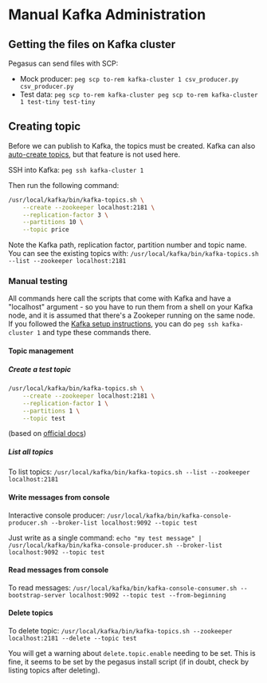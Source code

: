 # Manual Kafka Administration
## Getting the files on Kafka cluster
Pegasus can send files with SCP: 
* Mock producer: `peg scp to-rem kafka-cluster 1 csv_producer.py csv_producer.py`
* Test data: `peg scp to-rem kafka-cluster peg scp to-rem kafka-cluster 1 test-tiny test-tiny`

## Creating topic
Before we can publish to Kafka, the topics must be created. Kafka can also [auto-create topics](https://help.aiven.io/articles/1816851-kafka-topic-auto-create), but that feature is not used here.

SSH into Kafka: `peg ssh kafka-cluster 1`

Then run the following command:
``` bash
/usr/local/kafka/bin/kafka-topics.sh \
	--create --zookeeper localhost:2181 \
	--replication-factor 3 \
	--partitions 10 \
	--topic price
```

Note the Kafka path, replication factor, partition number and topic name. You can see the existing topics with: `/usr/local/kafka/bin/kafka-topics.sh --list --zookeeper localhost:2181`

### Manual testing
All commands here call the scripts that come with Kafka and have a "localhost" argument - so you have to run them from a shell on your Kafka node, and it is assumed that there's a Zookeper running on the same node. If you followed the [Kafka setup instructions](setup/kafka/kafka-setup.md), you can do `peg ssh kafka-cluster 1` and type these commands there.

#### Topic management
 
##### Create a test topic
``` bash
/usr/local/kafka/bin/kafka-topics.sh \
	--create --zookeeper localhost:2181 \
	--replication-factor 1 \
	--partitions 1 \
	--topic test
```

(based on [official docs](https://kafka.apache.org/quickstart#quickstart_createtopic))

##### List all topics
To list topics: `/usr/local/kafka/bin/kafka-topics.sh --list --zookeeper localhost:2181`

#### Write messages from console
Interactive console producer: `/usr/local/kafka/bin/kafka-console-producer.sh --broker-list localhost:9092 --topic test`

Just write as a single command: `echo "my test message" | /usr/local/kafka/bin/kafka-console-producer.sh --broker-list localhost:9092 --topic test`

#### Read messages from console
To read messages: `/usr/local/kafka/bin/kafka-console-consumer.sh --bootstrap-server localhost:9092 --topic test --from-beginning`

#### Delete topics
To delete topic: `/usr/local/kafka/bin/kafka-topics.sh --zookeeper localhost:2181 --delete --topic test`

You will get a warning about `delete.topic.enable` needing to be set. This is fine, it seems to be set by the pegasus install script (if in doubt, check by listing topics after deleting).


